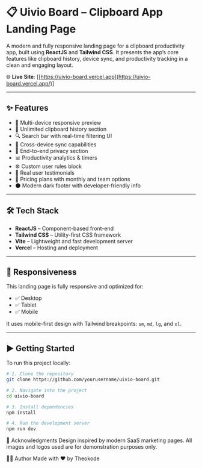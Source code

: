 # 📋 Uivio Board – Clipboard App Landing Page

A modern and fully responsive landing page for a clipboard productivity app, built using **ReactJS** and **Tailwind CSS**. It presents the app’s core features like clipboard history, device sync, and productivity tracking in a clean and engaging layout.

🌐 **Live Site**: [[https://uivio-board.vercel.app](https://uivio-board.vercel.app/)]    

---

## ✨ Features

- 📱 Multi-device responsive preview
- 🧠 Unlimited clipboard history section
- 🔍 Search bar with real-time filtering UI
- 🔄 Cross-device sync capabilities
- 🔐 End-to-end privacy section
- 📊 Productivity analytics & timers
- ⚙️ Custom user rules block
- 💬 Real user testimonials
- 💸 Pricing plans with monthly and team options
- 🌑 Modern dark footer with developer-friendly info

---

## 🛠️ Tech Stack

- **ReactJS** – Component-based front-end
- **Tailwind CSS** – Utility-first CSS framework
- **Vite** – Lightweight and fast development server
- **Vercel** – Hosting and deployment

---

## 📱 Responsiveness

This landing page is fully responsive and optimized for:

- ✅ Desktop
- ✅ Tablet
- ✅ Mobile

It uses mobile-first design with Tailwind breakpoints: `sm`, `md`, `lg`, and `xl`.



---

## ▶️ Getting Started

To run this project locally:

```bash
# 1. Clone the repository
git clone https://github.com/yourusername/uivio-board.git

# 2. Navigate into the project
cd uivio-board

# 3. Install dependencies
npm install

# 4. Run the development server
npm run dev
```


🙌 Acknowledgments
Design inspired by modern SaaS marketing pages. All images and logos used are for demonstration purposes only.

🧑‍💻 Author
Made with ❤️ by Theokode
